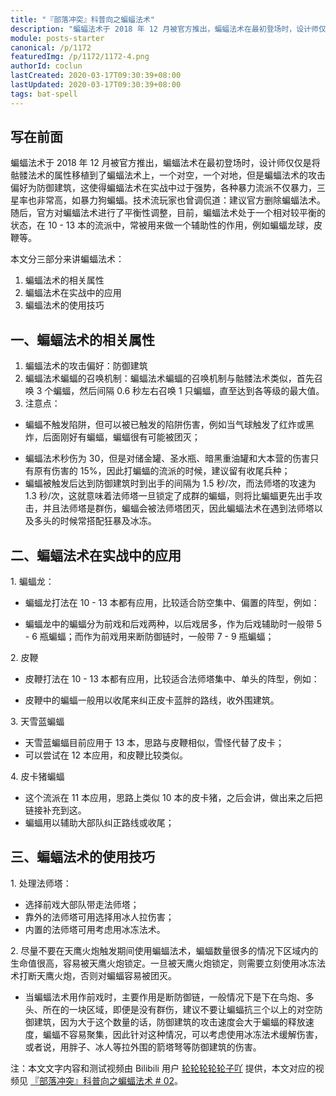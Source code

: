 ```yaml
---
title: "『部落冲突』科普向之蝙蝠法术"
description: "蝙蝠法术于 2018 年 12 月被官方推出，蝙蝠法术在最初登场时，设计师仅仅是将骷髅法术的属性移植到了蝙蝠法术上，一个对空，一个对地，但是蝙蝠法术的攻击偏好为防御建筑，这使得蝙蝠法术在实战中过于强势，各种暴力流派不仅暴力，三星率也非常高，如暴力狗蝙蝠。"
module: posts-starter
canonical: /p/1172
featuredImg: /p/1172/1172-4.png
authorId: coclun
lastCreated: 2020-03-17T09:30:39+08:00
lastUpdated: 2020-03-17T09:30:39+08:00
tags: bat-spell
---
```


## 写在前面

蝙蝠法术于 2018 年 12 月被官方推出，蝙蝠法术在最初登场时，设计师仅仅是将骷髅法术的属性移植到了蝙蝠法术上，一个对空，一个对地，但是蝙蝠法术的攻击偏好为防御建筑，这使得蝙蝠法术在实战中过于强势，各种暴力流派不仅暴力，三星率也非常高，如暴力狗蝙蝠。技术流玩家也曾调侃道：建议官方删除蝙蝠法术。随后，官方对蝙蝠法术进行了平衡性调整，目前，蝙蝠法术处于一个相对较平衡的状态，在 10 - 13 本的流派中，常被用来做一个辅助性的作用，例如蝙蝠龙球，皮鞭等。

本文分三部分来讲蝙蝠法术：

1. 蝙蝠法术的相关属性
2. 蝙蝠法术在实战中的应用
3. 蝙蝠法术的使用技巧

## 一、蝙蝠法术的相关属性

1. 蝙蝠法术的攻击偏好：防御建筑
2. 蝙蝠法术蝙蝠的召唤机制：蝙蝠法术蝙蝠的召唤机制与骷髅法术类似，首先召唤 3 个蝙蝠，然后间隔 0.6 秒左右召唤 1 只蝙蝠，直至达到各等级的最大值。
3. 注意点：

- 蝙蝠不触发陷阱，但可以被已触发的陷阱伤害，例如当气球触发了红炸或黑炸，后面刚好有蝙蝠，蝙蝠很有可能被团灭；

<Pic src="/p/1172/1172-5.png" width="560" height="261" alt="其他空军触发陷阱，蝙蝠团灭" :lazyLoading="false" />

- 蝙蝠法术秒伤为 30，但是对储金罐、圣水瓶、暗黑重油罐和大本营的伤害只有原有伤害的 15%，因此打蝙蝠的流派的时候，建议留有收尾兵种；
- 蝙蝠被触发后达到防御建筑时到出手的间隔为 1.5 秒/次，而法师塔的攻速为 1.3 秒/次，这就意味着法师塔一旦锁定了成群的蝙蝠，则将比蝙蝠更先出手攻击，并且法师塔是群伤，蝙蝠会被法师塔团灭，因此蝙蝠法术在遇到法师塔以及多头的时候常搭配狂暴及冰冻。

## 二、蝙蝠法术在实战中的应用

1\. 蝙蝠龙：

- 蝙蝠龙打法在 10 - 13 本都有应用，比较适合防空集中、偏置的阵型，例如：

<Pic src="/p/1172/1172-1.png" width="1076" height="535" alt="蝙蝠龙适合的阵型" />

- 蝙蝠龙中的蝙蝠分为前戏和后戏两种，以后戏居多，作为后戏辅助时一般带 5 - 6 瓶蝙蝠；而作为前戏用来断防御链时，一般带 7 - 9 瓶蝙蝠；

2\. 皮鞭

- 皮鞭打法在 10 - 13 本都有应用，比较适合法师塔集中、单头的阵型，例如：

<Pic src="/p/1172/1172-2.png" width="932" height="444" alt="皮鞭适合的阵型" />

- 皮鞭中的蝙蝠一般用以收尾来纠正皮卡蓝胖的路线，收外围建筑。

3\. 天雪蓝蝙蝠

- 天雪蓝蝙蝠目前应用于 13 本，思路与皮鞭相似，雪怪代替了皮卡；
- 可以尝试在 12 本应用，和皮鞭比较类似。

4\. 皮卡猪蝙蝠

- 这个流派在 11 本应用，思路上类似 10 本的皮卡猪，之后会讲，做出来之后把链接补充到这。
- 蝙蝠用以辅助大部队纠正路线或收尾；

## 三、蝙蝠法术的使用技巧

1\. 处理法师塔：

- 选择前戏大部队带走法师塔；
- 靠外的法师塔可用选择用冰人拉伤害；
- 内置的法师塔可用考虑用冰冻法术。

<Pic src="/p/1172/1172-3.png" width="960" height="451" alt="蝙蝠法术处理法师塔" />

2\. 尽量不要在天鹰火炮触发期间使用蝙蝠法术，蝙蝠数量很多的情况下区域内的生命值很高，容易被天鹰火炮锁定。一旦被天鹰火炮锁定，则需要立刻使用冰冻法术打断天鹰火炮，否则对蝙蝠容易被团灭。

- 当蝙蝠法术用作前戏时，主要作用是断防御链，一般情况下是下在鸟炮、多头、所在的一块区域，即便是没有群伤，建议不要让蝙蝠抗三个以上的对空防御建筑，因为大于这个数量的话，防御建筑的攻击速度会大于蝙蝠的释放速度，蝙蝠不容易聚集，因此针对这种情况，可以考虑使用冰冻法术缓解伤害，或者说，用胖子、冰人等拉外围的箭塔弩等防御建筑的伤害。

<Pic src="/p/1172/1172-4.png" width="959" height="444" alt="用冰人拉外围建筑的伤害" />

<PostCopyright>

注：本文文字内容和测试视频由 Bilibili 用户 [轮轮轮轮轮子吖](https://space.bilibili.com/21269399) 提供，本文对应的视频见 [『部落冲突』科普向之蝙蝠法术 # 02](https://www.bilibili.com/video/BV1b7411M77C/)。

</PostCopyright>